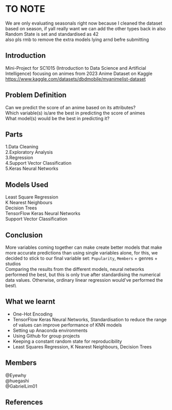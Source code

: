 # TO NOTE
We are only evaluating seasonals right now because I cleaned the dataset based on season, if yall really want we can add the other types back in also \
Random State is set and standardised as 42 \
also pls rmb to remove the extra models lying arnd befre submitting

## Introduction
Mini-Project for SC1015 (Introduction to Data Science and Artificial Intelligence) focusing on animes from 2023 Anime Dataset on Kaggle\
https://www.kaggle.com/datasets/dbdmobile/myanimelist-dataset


## Problem Definition
Can we predict the score of an anime based on its attributes? \
Which variable(s) is/are the best in predicting the score of animes\
What model(s) would be the best in predicting it? 

## Parts
  1.Data Cleaning \
  2.Exploratory Analysis \
  3.Regression \
  4.Support Vector Classification \
  5.Keras Neural Networks

## Models Used
Least Square Regression\
K Nearest Neighbours \
Decision Trees\
TensorFlow Keras Neural Networks\
Support Vector Classification




## Conclusion
More variables coming together can make create better models that make more accurate predictions than using single variables alone, for this, we decided to stick to our final variable set: `Popularity`, `Members` + genres + studios\
Comparing the results from the different models, neural networks performed the best, but this is only true after standardising the numerical data values. Otherwise, ordinary linear regression would've performed the best\

## What we learnt
- One-Hot Encoding
- TensorFlow Keras Neural Networks, Standardisation to reduce the range of values can improve performance of KNN models
- Setting up Anaconda environments
- Using Github for group projects
- Keeping a constant random state for reproducibility
- Least Squares Regression, K Nearest Neighbours, Decision Trees


## Members
@Eyewhy\
@huegashi\
@GabrielLim01


## References
